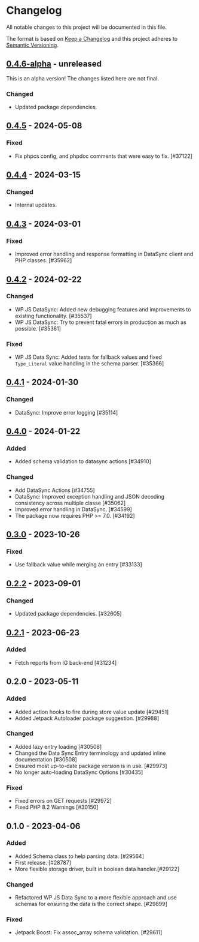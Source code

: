 # Changelog

All notable changes to this project will be documented in this file.

The format is based on [Keep a Changelog](https://keepachangelog.com/en/1.0.0/)
and this project adheres to [Semantic Versioning](https://semver.org/spec/v2.0.0.html).

## [0.4.6-alpha] - unreleased

This is an alpha version! The changes listed here are not final.

### Changed
- Updated package dependencies.

## [0.4.5] - 2024-05-08
### Fixed
- Fix phpcs config, and phpdoc comments that were easy to fix. [#37122]

## [0.4.4] - 2024-03-15
### Changed
- Internal updates.

## [0.4.3] - 2024-03-01
### Fixed
- Improved error handling and response formatting in DataSync client and PHP classes. [#35962]

## [0.4.2] - 2024-02-22
### Changed
- WP JS DataSync: Added new debugging features and improvements to existing functionality. [#35537]
- WP JS DataSync: Try to prevent fatal errors in production as much as possible. [#35361]

### Fixed
- WP JS Data Sync: Added tests for fallback values and fixed `Type_Literal` value handling in the schema parser. [#35366]

## [0.4.1] - 2024-01-30
### Changed
- DataSync: Improve error logging [#35114]

## [0.4.0] - 2024-01-22
### Added
- Added schema validation to datasync actions [#34910]

### Changed
- Add DataSync Actions [#34755]
- DataSync: Improved exception handling and JSON decoding consistency across multiple classe [#35062]
- Improved error handling in DataSync. [#34599]
- The package now requires PHP >= 7.0. [#34192]

## [0.3.0] - 2023-10-26
### Fixed
- Use fallback value while merging an entry [#33133]

## [0.2.2] - 2023-09-01
### Changed
- Updated package dependencies. [#32605]

## [0.2.1] - 2023-06-23
### Added
- Fetch reports from IG back-end [#31234]

## 0.2.0 - 2023-05-11
### Added
- Added action hooks to fire during store value update [#29451]
- Added Jetpack Autoloader package suggestion. [#29988]

### Changed
- Added lazy entry loading [#30508]
- Changed the Data Sync Entry terminology and updated inline documentation [#30508]
- Ensured most up-to-date package version is in use. [#29973]
- No longer auto-loading DataSync Options [#30435]

### Fixed
- Fixed errors on GET requests [#29972]
- Fixed PHP 8.2 Warnings [#30150]

## 0.1.0 - 2023-04-06
### Added
- Added Schema class to help parsing data. [#29564]
- First release. [#28787]
- More flexible storage driver, built in boolean data handler.[#29122]

### Changed
- Refactored WP JS Data Sync to a more flexible approach and use schemas for ensuring the data is the correct shape. [#29899]

### Fixed
- Jetpack Boost: Fix assoc_array schema validation. [#29611]

[0.4.6-alpha]: https://github.com/Automattic/jetpack-wp-js-data-sync/compare/v0.4.5...v0.4.6-alpha
[0.4.5]: https://github.com/Automattic/jetpack-wp-js-data-sync/compare/v0.4.4...v0.4.5
[0.4.4]: https://github.com/Automattic/jetpack-wp-js-data-sync/compare/v0.4.3...v0.4.4
[0.4.3]: https://github.com/Automattic/jetpack-wp-js-data-sync/compare/v0.4.2...v0.4.3
[0.4.2]: https://github.com/Automattic/jetpack-wp-js-data-sync/compare/v0.4.1...v0.4.2
[0.4.1]: https://github.com/Automattic/jetpack-wp-js-data-sync/compare/v0.4.0...v0.4.1
[0.4.0]: https://github.com/Automattic/jetpack-wp-js-data-sync/compare/v0.3.0...v0.4.0
[0.3.0]: https://github.com/Automattic/jetpack-wp-js-data-sync/compare/v0.2.2...v0.3.0
[0.2.2]: https://github.com/Automattic/jetpack-wp-js-data-sync/compare/v0.2.1...v0.2.2
[0.2.1]: https://github.com/Automattic/jetpack-wp-js-data-sync/compare/v0.2.0...v0.2.1
